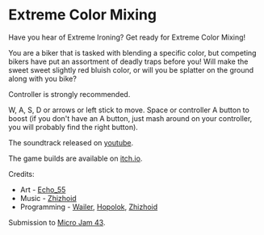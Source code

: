 # Extreme Color Mixing

Have you hear of Extreme Ironing? Get ready for Extreme Color Mixing!

You are a biker that is tasked with blending a specific color, but competing bikers have put an assortment of deadly traps before you! Will make the sweet sweet slightly red bluish color, or will you be splatter on the ground along with you bike?

Controller is strongly recommended.

W, A, S, D or arrows or left stick to move.
Space or controller A button to boost (if you don't have an A button, just mash around on your controller, you will probably find the right button).


The soundtrack released on [youtube](https://youtube.com/watch?v=3FOLwve3sKU).

The game builds are available on [itch.io](https://hopolok.itch.io/extreme-color-mixing).

Credits:
- Art - [Echo_55](https://github.com/fives-5555)
- Music - [Zhizhoid](https://github.com/Zhizhoid)
- Programming - [Wailer](https://github.com/IwailerI), [Hopolok](https://github.com/TrueHopolok), [Zhizhoid](https://github.com/Zhizhoid)

Submission to [Micro Jam 43](https://itch.io/jam/micro-jam-043).
